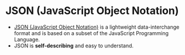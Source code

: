 # JSON (JavaScript Object Notation)
- [JSON (JavaScript Object Notation)](https://www.json.org/json-en.html) is a lightweight data-interchange format and is based on a subset of the JavaScript Programming Language.
- JSON is **self-describing** and easy to understand.